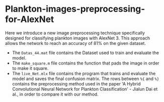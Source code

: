 # Plankton-images-preprocessing-for-AlexNet
Here we introduce a new image preprocessing technique specifically designed for classifying plankton images with AlexNet 3. This approach allows the network to reach an accuracy of 81% on the given dataset.

- The `Datas_44.mat` file contains the Dataset used to train and evaluate the model.
- The `make_square.m` file contains the function that pads the image in order to make it square.
- The `live_Net.mlx` file contains the program that trains and evaluate the model and saves the final confusion matrix.
	The rows between `%{` and `%}` contains the preprocessing method used in the paper 'A Hybrid Convolutional Neural Network for Plankton Classification' - Jialun Dai et al., in order to compare it with our method.
